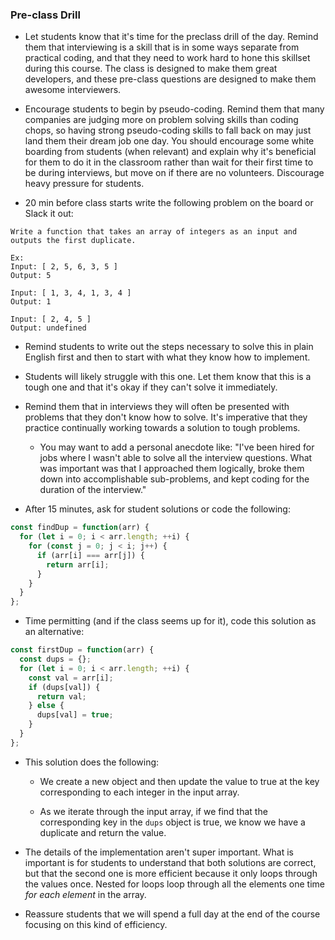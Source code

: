 ### Pre-class Drill

- Let students know that it's time for the preclass drill of the day. Remind them that interviewing is a skill that is in some ways separate from practical coding, and that they need to work hard to hone this skillset during this course. The class is designed to make them great developers, and these pre-class questions are designed to make them awesome interviewers.

- Encourage students to begin by pseudo-coding. Remind them that many companies are judging more on problem solving skills than coding chops, so having strong pseudo-coding skills to fall back on may just land them their dream job one day. You should encourage some white boarding from students (when relevant) and explain why it's beneficial for them to do it in the classroom rather than wait for their first time to be during interviews, but move on if there are no volunteers. Discourage heavy pressure for students.

- 20 min before class starts write the following problem on the board or Slack it out:

```
Write a function that takes an array of integers as an input and outputs the first duplicate.

Ex:
Input: [ 2, 5, 6, 3, 5 ]
Output: 5

Input: [ 1, 3, 4, 1, 3, 4 ]
Output: 1

Input: [ 2, 4, 5 ]
Output: undefined

```

- Remind students to write out the steps necessary to solve this in plain English first and then to start with what they know how to implement.

- Students will likely struggle with this one. Let them know that this is a tough one and that it's okay if they can't solve it immediately.

- Remind them that in interviews they will often be presented with problems that they don't know how to solve. It's imperative that they practice continually working towards a solution to tough problems.

  - You may want to add a personal anecdote like:
    "I've been hired for jobs where I wasn't able to solve all the interview questions. What was important was that I approached them logically, broke them down into accomplishable sub-problems, and kept coding for the duration of the interview."

- After 15 minutes, ask for student solutions or code the following:

```js
const findDup = function(arr) {
  for (let i = 0; i < arr.length; ++i) {
    for (const j = 0; j < i; j++) {
      if (arr[i] === arr[j]) {
        return arr[i];
      }
    }
  }
};
```

- Time permitting (and if the class seems up for it), code this solution as an alternative:

```js
const firstDup = function(arr) {
  const dups = {};
  for (let i = 0; i < arr.length; ++i) {
    const val = arr[i];
    if (dups[val]) {
      return val;
    } else {
      dups[val] = true;
    }
  }
};
```

- This solution does the following:

  - We create a new object and then update the value to true at the key corresponding to each integer in the input array.

  - As we iterate through the input array, if we find that the corresponding key in the `dups` object is true, we know we have a duplicate and return the value.

- The details of the implementation aren't super important. What is important is for students to understand that both solutions are correct, but that the second one is more efficient because it only loops through the values once. Nested for loops loop through all the elements one time _for each element_ in the array.

- Reassure students that we will spend a full day at the end of the course focusing on this kind of efficiency.
